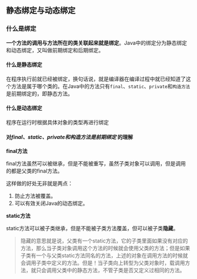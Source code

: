﻿
## 静态绑定与动态绑定

### 什么是绑定

**一个方法的调用与方法所在的类关联起来就是绑定**。Java中的绑定分为静态绑定和动态绑定，又叫做前期绑定和后期绑定。

#### 什么是静态绑定

在程序执行前就已经被绑定，换句话说，就是编译器在编译过程中就已经知道了这个方法是属于哪个类的。在Java中的方法只有`final`、`static`、`private`和`构造方法`是前期绑定的，即静态方法。

#### 什么是动态绑定

程序在运行时根据具体对象的类型再进行绑定

#### 对***final、static、private和构造方法是前期绑定*** 的理解

**final方法**

final方法虽然可以被继承，但是不能被重写，虽然子类对象可以调用，但是调用的都是父类的final方法。

这样做的好处无非就是两点：

1. 防止方法被覆盖。
2. 可以有效关闭Java的动态绑定。


**static方法**

static方法可以被子类继承，但是不能被子类方法覆盖，但可以被子类**隐藏**。
> 隐藏的意思就是说，父类有一个static方法，它的子类里面如果没有对应的方法，那么当子类对象调用这个方法的时候就会使用父类的方法；但是如果子类有一个与父类static方法同名的方法，上述的对象在调用方法的时候就会调用子类中定义的方法。但是！当子类向上转型为父类对象时，载调用方法，就只会调用父类中的静态方法，不管子类是否又定义过相同的方法。
